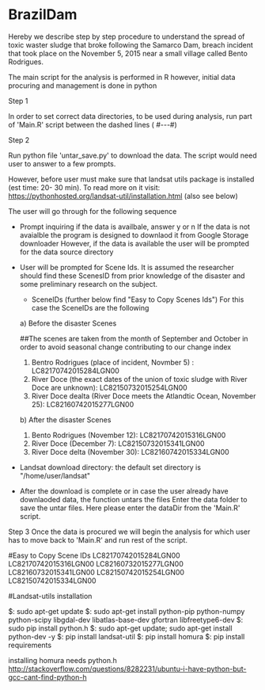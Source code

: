 # BrazilDam
Hereby we describe step by step procedure to understand the spread of toxic waster sludge that broke following the Samarco Dam,
breach incident that took place on the November 5, 2015 near a small village called Bento Rodrigues.

The main script for the analysis is performed in R however, initial data procuring and management is done in python

Step 1

In order to set correct data directories, to be used during analysis, run part of 'Main.R' script between the dashed lines ( #---#)

Step 2

Run python file 'untar_save.py' to download the data. The script would need user to answer to a few prompts. 

However, before user must make sure that landsat utils package is installed (est time: 20- 30 min). To read more on it visit:
https://pythonhosted.org/landsat-util/installation.html (also see below)

The user will go through for the following sequence

- Prompt inquiring if the data is availbale, answer y or n
    If the data is not avaialble the program is designed to downlaod it from Google Storage downloader
    However, if the data is available the user will be prompted for the data source directory

- User will be prompted for Scene Ids.
    It is assumed the researcher should find these ScenesID from prior knowledge of the disaster and some preliminary research 
on the subject.
    - SceneIDs (further below find "Easy to Copy Scenes Ids")
For this case the SceneIDs are the following

  a) Before the disaster Scenes

  ##The scenes are taken from the month of September and October in order to avoid seasonal change contributing to our change index
  
    1. Bentro Rodrigues (place of incident, Novmber 5) : LC82170742015284LGN00
    2. River Doce (the exact dates of the union of toxic sludge with River Doce are unknown): LC82150732015254LGN00
    3. River Doce dealta (River Doce meets the Atlandtic Ocean, November 25): LC82160742015277LGN00
  
  b) After the disaster Scenes
  
    1. Bento Rodrigues (November 12): LC82170742015316LGN00
    2. River Doce (December 7): LC82150732015341LGN00
    3. River Doce delta (November 30): LC82160742015334LGN00
- Landsat download directory: the default set directory is "/home/user/landsat"

- After the download is complete or in case the user already have downlaoded data, the function untars the files
  Enter the data folder to save the untar files. Here please enter the dataDir from the 'Main.R' script.

Step 3
Once the data is procured we will begin the analysis for which user has to move back to 'Main.R' and run rest of the script.

#Easy to Copy Scene IDs
LC82170742015284LGN00
LC82170742015316LGN00
LC82160732015277LGN00
LC82160732015341LGN00
LC82150742015254LGN00
LC82150742015334LGN00

#Landsat-utils installation

$: sudo apt-get update
$: sudo apt-get install python-pip python-numpy python-scipy libgdal-dev libatlas-base-dev gfortran libfreetype6-dev
$: sudo pip install python.h
$: sudo apt-get  update; sudo apt-get install  python-dev -y
$: pip install landsat-util
$: pip install homura
$: pip install requirements

installing homura needs python.h 
http://stackoverflow.com/questions/8282231/ubuntu-i-have-python-but-gcc-cant-find-python-h

